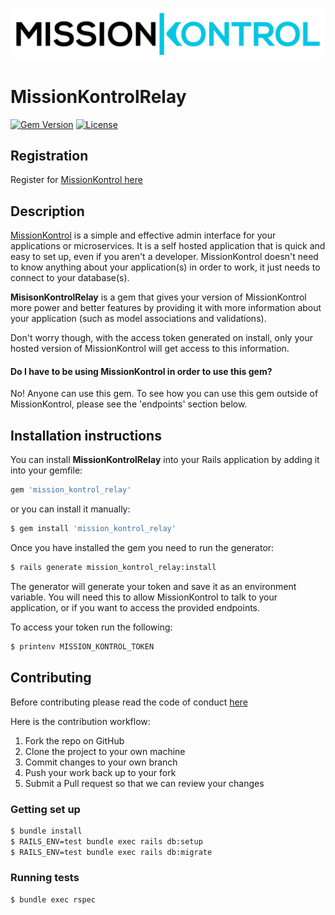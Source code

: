 ![MissionKontrol Logo](MissionKontrol-logo-original.png)

# MissionKontrolRelay

[![Gem Version](http://img.shields.io/gem/v/mission_kontrol_relay.svg?style=flat-square)](https://rubygems.org/gems/mission_kontrol_relay)
[![License](http://img.shields.io/:license-gpl3-blue.svg?style=flat-square)](http://www.gnu.org/licenses/gpl-3.0.html)

## Registration

Register for [MissionKontrol here](https://missionkontrol.io)

## Description

[MissionKontrol](https://missionkontrol.io) is a simple and effective admin interface for your applications or microservices. It is a self hosted application that is quick and easy to set up, even if you aren't a developer. MissionKontrol doesn't need to know anything about your application(s) in order to work, it just needs to connect to your database(s).

**MisisonKontrolRelay** is a gem that gives your version of MissionKontrol more power and better features by providing it with more information about your application (such as model associations and validations).

Don't worry though, with the access token generated on install, only your hosted version of MissionKontrol will get access to this information.

#### Do I have to be using MissionKontrol in order to use this gem?

No! Anyone can use this gem. To see how you can use this gem outside of MissionKontrol, please see the 'endpoints' section below.

## Installation instructions

You can install **MissionKontrolRelay** into your Rails application by adding it into your gemfile:

```ruby
gem 'mission_kontrol_relay'
```

or you can install it manually:

```bash
$ gem install 'mission_kontrol_relay'
```

Once you have installed the gem you need to run the generator:

```bash
$ rails generate mission_kontrol_relay:install
```

The generator will generate your token and save it as an environment variable. You will need this to allow MissionKontrol to talk to your application, or if you want to access the provided endpoints.

To access your token run the following:

```bash
$ printenv MISSION_KONTROL_TOKEN
```

## Contributing

Before contributing please read the code of conduct [here](https://github.com/Mission-Kontrol/MissionKontrol-rails/CODE_OF_CONDUCT.md)

Here is the contribution workflow:

1. Fork the repo on GitHub
2. Clone the project to your own machine
3. Commit changes to your own branch
4. Push your work back up to your fork
5. Submit a Pull request so that we can review your changes

### Getting set up

```bash
$ bundle install
$ RAILS_ENV=test bundle exec rails db:setup
$ RAILS_ENV=test bundle exec rails db:migrate
```

### Running tests

```bash
$ bundle exec rspec
```
